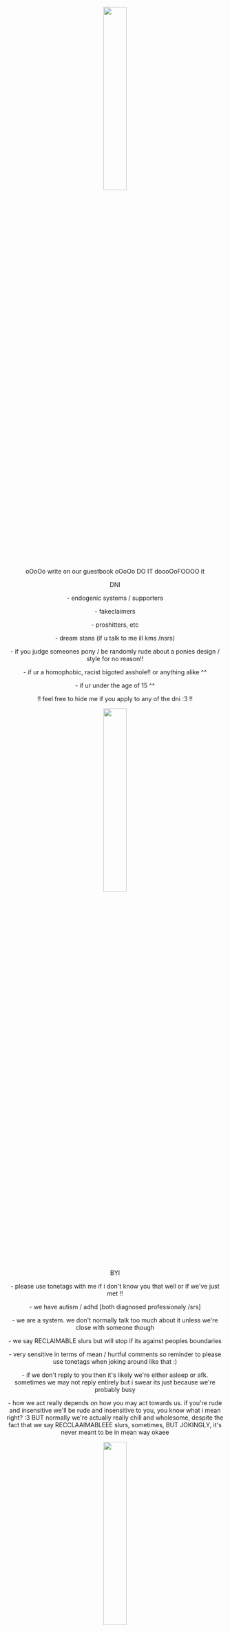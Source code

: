 <p align="center" width="100%">
    <img width="33%" src="https://github.com/striderstyle/striderstyle/assets/159402904/171ee636-f49f-48f9-a1bd-d82b5b9950c5">
</p>



<p align="center">
oOoOo write on our guestbook oOoOo DO IT doooOoFOOOO it

 <p align="center">
 DNI

 <p align="center">
 -  endogenic systems / supporters
      <p align="center">
 -  fakeclaimers
           <p align="center">
 -  proshitters, etc
                <p align="center">
 -  dream stans (if u talk to me ill kms /nsrs)
                     <p align="center">
 -  if you judge someones pony / be randomly rude about a ponies design / style for no reason!!
                          <p align="center">
 -  if ur a homophobic, racist bigoted asshole!! or anything alike ^^
                               <p align="center">
 -  if ur under the age of 15 ^^
 <p align="center">
 !! feel free to hide me if you apply to any of the dni :3 !!

<p align="center" width="100%">
    <img width="33%" src="https://i.pinimg.com/originals/9e/a8/9b/9ea89bd57315c693f415776cfb5a4ca1.gif">
</p>

                                   
 <p align="center">                                
BYI

 <p align="center">
-  please use tonetags with me if i don't know you that well or if we've just met !!
      <p align="center">
-  we have autism / adhd [both diagnosed professionaly /srs]
           <p align="center">
-  we are a system. we don't normally talk too much about it unless we're close with someone though 
                <p align="center">
-  we say RECLAIMABLE slurs but will stop if its against peoples boundaries
                                 <p align="center">
- very sensitive in terms of mean / hurtful comments so reminder to please use tonetags when joking around like that :)
                <p align="center">
                - if we don't reply to you then it's likely we're either asleep or afk. sometimes we may not reply entirely but i swear its just because we're probably busy
                                <p align="center">
                                - how we act really depends on how you may act towards us. if you're rude and insensitive we'll be rude and insensitive to you, you know what i mean right? :3 BUT normally we're actually really chill and wholesome, despite the fact that we say RECCLAAIMABLEEE slurs, sometimes, BUT JOKINGLY, it's never meant to be in mean way okaee
                 
</p>

<p align="center" width="100%">
    <img width="33%" src="https://78.media.tumblr.com/43067442e5f34e6d37b33716de2518fd/tumblr_onq1mrvjXL1sbfdvgo1_500.gif">
</p>
